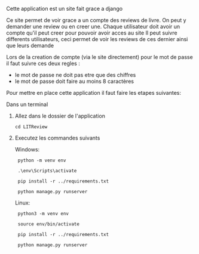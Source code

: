 Cette application est un site fait grace a django

Ce site permet de voir grace a un compte des reviews de livre.
On peut y demander une review ou en creer une.
Chaque utilisateur doit avoir un compte qu'il peut creer pour pouvoir avoir acces au site
Il peut suivre differents utilisateurs, ceci permet de voir les reviews de ces dernier ainsi que leurs demande

Lors de la creation de compte (via le site directement) pour le mot de passe il faut suivre ces deux regles :
 - le mot de passe ne doit pas etre que des chiffres
 - le mot de passe doit faire au moins 8 caractères

Pour mettre en place cette application il faut faire les etapes suivantes:

Dans un terminal
1. Allez dans le dossier de l'application

    `cd LITReview`

2. Executez les commandes suivants

    Windows:

        python -m venv env

        .\env\Scripts\activate

        pip install -r ../requirements.txt

        python manage.py runserver

    
    Linux:

        python3 -m venv env

        source env/bin/activate

        pip install -r ../requirements.txt

        python manage.py runserver
